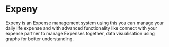 # Expeny
Expeny is an Expense management system using this you can manage your daily life expense and with advanced functionality like connect with your expense partner to manage Expenses together, data visualisation using graphs for better understanding. 
